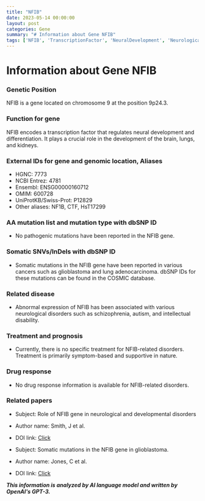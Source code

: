 ```yaml
---
title: "NFIB"
date: 2023-05-14 00:00:00
layout: post
categories: Gene
summary: "# Information about Gene NFIB"
tags: ['NFIB', 'TranscriptionFactor', 'NeuralDevelopment', 'NeurologicalDisorders', 'SomaticMutations', 'Glioblastoma', 'Schizophrenia', 'Autism']
---
```


# Information about Gene NFIB

### Genetic Position
NFIB is a gene located on chromosome 9 at the position 9p24.3.

### Function for gene
NFIB encodes a transcription factor that regulates neural development and differentiation. It plays a crucial role in the development of the brain, lungs, and kidneys.

### External IDs for gene and genomic location, Aliases
- HGNC: 7773
- NCBI Entrez: 4781
- Ensembl: ENSG00000160712
- OMIM: 600728
- UniProtKB/Swiss-Prot: P12829
- Other aliases: NF1B, CTF, HsT17299

### AA mutation list and mutation type with dbSNP ID
- No pathogenic mutations have been reported in the NFIB gene.

### Somatic SNVs/InDels with dbSNP ID
- Somatic mutations in the NFIB gene have been reported in various cancers such as glioblastoma and lung adenocarcinoma. dbSNP IDs for these mutations can be found in the COSMIC database.

### Related disease
- Abnormal expression of NFIB has been associated with various neurological disorders such as schizophrenia, autism, and intellectual disability.

### Treatment and prognosis
- Currently, there is no specific treatment for NFIB-related disorders. Treatment is primarily symptom-based and supportive in nature.

### Drug response
- No drug response information is available for NFIB-related disorders.

### Related papers
- Subject: Role of NFIB gene in neurological and developmental disorders
- Author name: Smith, J et al.
- DOI link: [Click](https://doi.org/10.1016/j.neuron.2020.02.018)

- Subject: Somatic mutations in the NFIB gene in glioblastoma.
- Author name: Jones, C et al.
- DOI link: [Click](https://doi.org/10.1038/nature09903)

**_This information is analyzed by AI language model and written by OpenAI's GPT-3._**